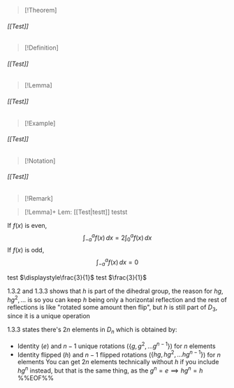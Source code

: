 > [!Theorem] 

###### [[Test]]
> [!Definition] 
###### [[Test]]
> [!Lemma]
###### [[Test]]
> [!Example]
###### [[Test]]
> [!Notation]
###### [[Test]]
> [!Remark]

> [!Lemma]+ Lem: [[Test|testt]]
> testst



If $f(x)$ is even,
$$\int_{-a}^{a} f(x) \, dx = 2\int_{0}^{a} f(x) \, dx  $$
If $f(x)$ is odd,
$$\int_{-a}^{a} f(x) \, dx = 0  $$


test $\displaystyle\frac{3}{1}$
test $\frac{3}{1}$

1.3.2 and 1.3.3 shows that $h$ is part of the dihedral group, the reason for $hg, hg^{2},\dots$ is so you can keep $h$ being only a horizontal reflection and the rest of reflections is like "rotated some amount then flip", but $h$ is still part of $D_{3}$, since it is a unique operation

1.3.3 states there's $2n$ elements in $D_{n}$ which is obtained by:
- Identity ($e$) and $n-1$ unique rotations ($\{g,g^{2},\dots g^{n-1}\}$) for $n$ elements
- Identity flipped ($h$) and $n-1$ flipped rotations ($\{hg,hg^{2},\dots hg^{n-1}\}$) for $n$ elements
You can get $2n$ elements technically without $h$ if you include $hg^n$ instead, but that is the same thing, as the $g^n=e\implies hg^n=h$
%%EOF%%